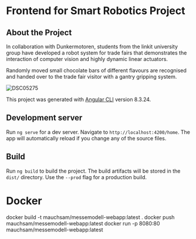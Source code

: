 # Frontend for Smart Robotics Project

## About the Project
In collaboration with Dunkermotoren, students from the linkit university group have developed a robot system for trade fairs that demonstrates the interaction of computer vision and highly dynamic linear actuators.

Randomly moved small chocolate bars of different flavours are recognised and handed over to the trade fair visitor with a gantry gripping system.

![DSC05275](https://user-images.githubusercontent.com/34418781/214542775-1b7d7d20-e885-47ce-8268-d5d87fd6e749.jpg)


This project was generated with [Angular CLI](https://github.com/angular/angular-cli) version 8.3.24.

## Development server

Run `ng serve` for a dev server. Navigate to `http://localhost:4200/home`. The app will automatically reload if you change any of the source files.

## Build

Run `ng build` to build the project. The build artifacts will be stored in the `dist/` directory. Use the `--prod` flag for a production build.

# Docker
docker build -t mauchsam/messemodell-webapp:latest .
docker push mauchsam/messemodell-webapp:latest
docker run -p 8080:80 mauchsam/messemodell-webapp:latest

